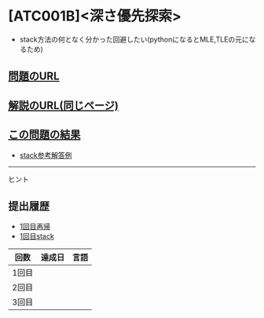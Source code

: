 # \[ATC001B\]\<深さ優先探索\>
* stack方法の何となく分かった回避したい(pythonになるとMLE,TLEの元になるため)
## [問題のURL](https://atcoder.jp/contests/atc001/tasks/dfs_a)

## [解説のURL(同じページ)](https://atcoder.jp/contests/atc001/tasks/dfs_a)

## [この問題の結果](https://atcoder.jp/contests/atc001/submissions?f.Task=dfs_a&f.LanguageName=C%2B%2B&f.Status=AC&f.User=)
* [stack参考解答例](https://atcoder.jp/contests/atc001/submissions/37391423)

---

ヒント

## 提出履歴

* [1回目再帰](https://atcoder.jp/contests/atc001/submissions/37458009)
* [1回目stack]()

| 回数 | 達成日 | 言語 |
| --- | ----- | ---- |
| 1回目 |  |  |
| 2回目 |  |  |
| 3回目 |  |  |

